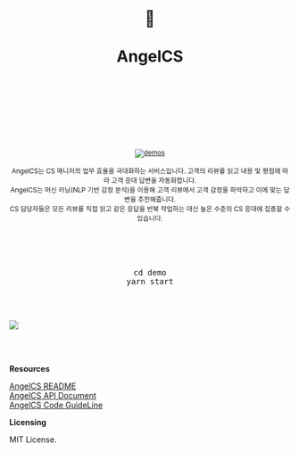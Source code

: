 <div align="center">
  <h1>
    <br/>
    <br/>
    ️🤙
    <br />
    <br />
    AngelCS
    <br />
    <br />
    <br />
    <br />
  </h1>
  <sup>
    <br />
    <br />
    <a href="http://angelcs.netlify.com/">
      <img src="https://img.shields.io/badge/demos-🚀-yellow.svg" alt="demos" />
    </a>
    <br />
    <br/>
    AngelCS는 CS 매니저의 업무 효율을 극대화하는 서비스입니다. 고객의 리뷰를 읽고 내용 및 평점에 따라 고객 응대 답변을 자동화합니다.<br/>
    AngelCS는 머신 러닝(NLP 기반 감정 분석)을 이용해 고객 리뷰에서 고객 감정을 파악하고 이에 맞는 답변을 추천해줍니다.<br/>
    CS 담당자들은 모든 리뷰를 직접 읽고 같은 응답을 반복 작업하는 대신 높은 수준의 CS 응대에 집중할 수 있습니다.
    <br />
  </sup>
  <br />
  <br />
  <br />
  <br />
  <pre>cd demo<br/>yarn start</pre>
  <br />
  <br />
</div>

![](process.gif)

<br />
<br />

**Resources**

  [AngelCS README](https://github.com/UnifoCS/AngelCS-backend/blob/master/README.md)<br/>
  [AngelCS API Document](https://github.com/UnifoCS/AngelCS-backend/blob/master/doc/api_docs.md)<br/>
  [AngelCS Code GuideLine](https://github.com/UnifoCS/AngelCS-backend/blob/master/doc/code_structure.md)


**Licensing**

  MIT License.

<br />
<br />
<br />
<br />
<br />
